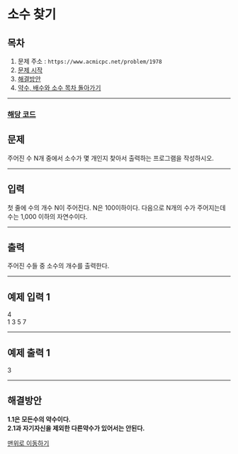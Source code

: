 # 소수 찾기

## 목차

1. 문제 주소 : `https://www.acmicpc.net/problem/1978`
2. [문제 시작](#문제)
3. [해결방안](#해결방안)
4. [약수, 배수와 소수 목차 돌아가기](../README.md)
___

### [해당 코드](./소수찾기.java)

## 문제

주어진 수 N개 중에서 소수가 몇 개인지 찾아서 출력하는 프로그램을 작성하시오.
___

## 입력

첫 줄에 수의 개수 N이 주어진다. N은 100이하이다. 다음으로 N개의 수가 주어지는데 수는 1,000 이하의 자연수이다.
___
## 출력

주어진 수들 중 소수의 개수를 출력한다.
___

## 예제 입력 1

4 <br>
1 3 5 7

---

## 예제 출력 1

3

---

## 해결방안
**1.1은 모든수의 약수이다.** <br>
**2.1과 자기자신을 제외한 다른약수가 있어서는 안된다.**

[맨위로 이동하기](#소수-찾기)